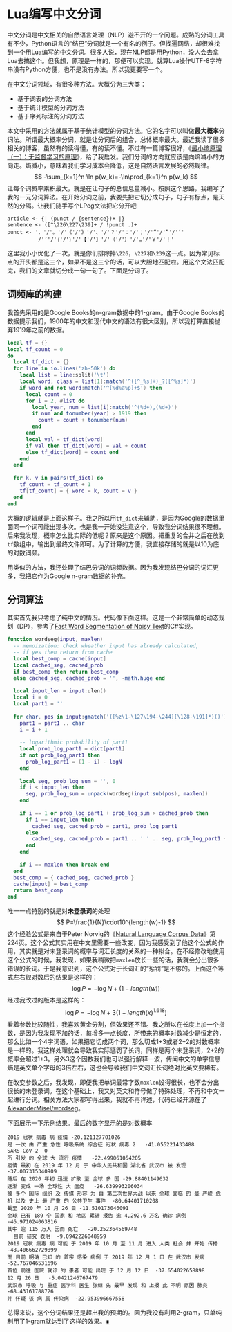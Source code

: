 # Lua编写中文分词

中文分词是中文相关的自然语言处理（NLP）避不开的一个问题。成熟的分词工具有不少，Python语言的“结巴”分词就是一个有名的例子。但找遍网络，却很难找到一个用Lua编写的中文分词。很多人说，现在NLP都是用Python，没人会去拿Lua去搞这个。但我想，原理是一样的，那便可以实现。就算Lua操作UTF-8字符串没有Python方便，也不是没有办法。所以我更要写一个。

在中文分词领域，有很多种方法。大概分为三大类：

- 基于词表的分词方法
- 基于统计模型的分词方法
- 基于序列标注的分词方法

本文中采用的方法就属于基于统计模型的分词方法。它的名字可以叫做**最大概率**分词法。所谓最大概率分词，就是让分词后的组合，总体概率最大。最近我读了很多相关的博客，虽然有的读得懂，有的读不懂。不过有一篇博客很好，《[最小熵原理（一）：无监督学习的原理](https://www.spaces.ac.cn/archives/5448)》，给了我启发。我们分词的方向就应该是向熵减小的方向走。熵减小，意味着我们学习成本会降低，这是自然语言发展的必然规律。
$$
-\sum_{k=1}^n \ln p(w_k)=-\ln\prod_{k=1}^n p(w_k)
$$
让每个词概率乘积最大，就是在让句子的总信息量减小。按照这个思路，我编写了我的一元分词算法。在开始分词之前，我要先把它切分成句子，句子有标点，是天然的分隔。让我们随手写个LPeg文法把它分开吧

```lpeg
article <- {| (punct / {sentence})+ |}
sentence <- ([^\226\227\239]+ / !punct .)+
punct <- '，'/'。'/'《'/'》'/'、'/'？'/'：'/'；'/'“'/'”'/'‘'
          /'’'/'｛'/'｝'/'【'/'】'/'（'/'）'/'…'/'￥'/'！'
```

这里我小小优化了一次，就是你们排除掉`\226`，`\227`和`\239`这一点。因为常见标点的开头都是这三个，如果不是这三个的话，可以大胆地匹配啦。用这个文法匹配完，我们的文章就切分成一句一句了。下面是分词了。

## 词频库的构建

我首先采用的是Google Books的n-gram数据中的1-gram。由于Google Books的数据提示我们，1900年的中文和现代中文的语法有很大区别，所以我打算直接抛弃1919年之前的数据。

```lua
local tf = {}
local tf_count = 0
do
  local tf_dict = {}
  for line in io.lines('zh-50k') do
    local list = line:split('\t')
    local word, class = list[1]:match('^([^_%s]+)_?([^%s]*)')
    if word and not word:match('^[%d%a%p]+$') then
      local count = 0
      for i = 2, #list do
        local year, num = list[i]:match('^(%d+),(%d+)')
        if num and tonumber(year) > 1919 then
          count = count + tonumber(num)
        end
      end
      local val = tf_dict[word]
      if val then tf_dict[word] = val + count
      else tf_dict[word] = count end
    end
  end
  
  for k, v in pairs(tf_dict) do
    tf_count = tf_count + 1
    tf[tf_count] = { word = k, count = v }
  end
end
```

大概的逻辑就是上面这样子。我之所以用`tf_dict`来辅助，是因为Google的数据里面同一个词可能出现多次。也是我一开始没注意这个，导致我分词结果很不理想。后来我发现，概率怎么比实际的低呢？原来是这个原因。把重复的合并之后在放到`tf`数组中，输出到最终文件即可。为了计算的方便，我直接存储的就是以10为底的对数词频。

用类似的方法，我还处理了结巴分词的词频数据。因为我发现结巴分词的词汇更多，我把它作为Google n-gram数据的补充。

## 分词算法
其实首先我只考虑了纯中文的情况。代码像下面这样。这是一个非常简单的动态规划（DP），参考了[Fast Word Segmentation of Noisy Text](https://towardsdatascience.com/fast-word-segmentation-for-noisy-text-2c2c41f9e8da)的C#实现。

```lua
function wordseg(input, maxlen)
  -- memoization: check wheather input has already calculated,
  -- if yes then return from cache
  local best_comp = cache[input]
  local cached_seg, cached_prob
  if best_comp then return best_comp
  else cached_seg, cached_prob = '', -math.huge end
  
  local input_len = input:ulen()
  local i = 0
  local part1 = ''
  
  for char, pos in input:gmatch('([%z\1-\127\194-\244][\128-\191]*)()') do
    part1 = part1 .. char
    i = i + 1
    
    -- logarithmic probability of part1
    local prob_log_part1 = dict[part1]
    if not prob_log_part1 then
      prob_log_part1 = (1 - i) - logN
    end
    
    local seg, prob_log_sum = '', 0
    if i < input_len then
      seg, prob_log_sum = unpack(wordseg(input:sub(pos), maxlen))
    end
    
    if i == 1 or prob_log_part1 + prob_log_sum > cached_prob then
      if i == input_len then
        cached_seg, cached_prob = part1, prob_log_part1
      else
        cached_seg, cached_prob = part1 .. ' ' .. seg, prob_log_part1 + prob_log_sum
      end
    end
    
    if i == maxlen then break end
  end
  best_comp = { cached_seg, cached_prob }
  cache[input] = best_comp
  return best_comp
end
```

唯一一点特别的就是对**未登录词**的处理
$$
P=\frac{1}{N}\cdot10^{length(w)-1}
$$
这个经验公式是来自于Peter Norvig的《[Natural Language Corpus Data](http://norvig.com/ngrams/ch14.pdf)》第224页。这个公式其实用在中文里需要一些改变，因为我感受到了他这个公式的作用，其实就是对未登录词的概率与词汇长度的关系的一种拟合。在不经修改地使用这个公式的时候，我发现，如果我稍微把`maxlen`放长一些的话，我就会分出很多错误的长词。于是我意识到，这个公式对于长词汇的“惩罚”是不够的。上面这个等式左右取对数后的结果是这样的：
$$
\log P=-\log N + (1-length(w))
$$
经过我改过的版本是这样的：
$$
\log P = -\log N + 3\left(1 - length(x)^{1.618}\right)
$$
看着参数比较随性，我喜欢黄金分割，但效果还不错。我之所以在长度上加一个指数，是因为我发现不加的话，每增多一点长度，所带来的概率对数减少是恒定的，那么比如一个4字词语，如果把它切成两个词，那么切成1+3或者2+2的对数概率是一样的。我这样处理就会导致我实际惩罚了长词，同样是两个未登录词，2+2的概率会超过1+3。另外3这个因数我们也可以强行解释一波，传闻中文的单字信息熵是英文单个字母的3倍左右，这也会导致我们中文词汇长词绝对比英文要稀有。

在改变参数之后，我发现，即便我把单词最常字数`maxlen`设得很长，也不会分出很长的未登录词。在这个基础上，我又对英文和符号做了特殊处理，不再和中文一起进行分词。相关方法大家都写得出来，我就不再详述，代码已经开源在了[AlexanderMisel/wordseg](https://github.com/AlexanderMisel/wordseg)。

下面展示一下示例结果。最后的数字显示的是对数概率

```
2019 冠状 病毒 病 疫情	-20.121127701026
是 一次 由 严重 急性 呼吸系统 综合征 冠状 病毒 2	-41.055221433488
SARS-CoV-2	0
所 引发 的 全球 大 流行 疫情	-22.499061054205
疫情 最初 在 2019 年 12 月 于 中华人民共和国 湖北省 武汉市 被 发现	-37.007315340909
随后 在 2020 年初 迅速 扩散 至 全球 多 国	-29.88401149632
逐渐 变成 一场 全球性 大 瘟疫	-26.639993206034
被 多个 国际 组织 及 传媒 形容 为 自 第二次世界大战 以来 全球 面临 的 最 严峻 危机 以及 史上 最 严重 的 公共卫生 事件	-80.64401710208
截至 2020 年 10 月 26 日	-11.510173046091
全球 已有 189 个 国家 和 地区 累计 报告 逾 4,292.6 万名 确诊 病例	-46.971024063816
其中 逾 115 万人 因而 死亡	-20.252364569748
  目前 研究 表明	-9.0942226048959
2019 冠状 病毒 病 可能 于 2019 年 10 月 至 11 月 进入 人类 社会 并 开始 传播	-48.406662729899
而 目前 明确 已知 的 首宗 感染 病例 于 2019 年 12 月 1 日 在 武汉市 发病	-52.767046531696
首位 前往 医院 就诊 的 患者 可能 出现 于 12 月 12 日	-37.654022658898
12 月 26 日	-5.0421246767479
武汉市 呼吸 与 重症 医学科 医生 张继 先 最早 发现 和 上报 此 不明 原因 肺炎	-68.43161788726
并 怀疑 该 病 属 传染病	-22.953996667558
```

总得来说，这个分词结果还是超出我的预期的。因为我没有利用2-gram，只单纯利用了1-gram就达到了这样的效果。[∎](../ "返回首页")